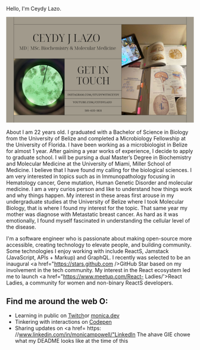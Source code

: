 Hello, I'm Ceydy Lazo.

<img src="https://github.com/CeydyLazo/CeydyLazo/blob/e152ec07fcbb728591c4d598f7686eb4beb8f2d1/Home%20Decoration%20Facebook%20Cover.png" alt="banner that says Ceydy Lazo - scientist, content creator and conservationist">

About
I am 22 years old. I graduated with a Bachelor of Science in Biology from the University of Belize and completed a Microbiology Fellowship at the University of Florida. I have been working as a microbiologist in Belize for almost 1 year. After gaining a year works of experience,  I decide to apply to graduate school. I will be pursing a dual Master’s Degree in Biochemistry and Molecular Medicine at the University of Miami, Miller School of Medicine. I believe that I have found my calling for the biological sciences. I am very interested in topics such as in Immunopathology focusing in Hematology cancer, Gene mutation, Human Genetic Disorder and molecular medicine. I am a very curios person and like to understand how things work and why things happen.  My interest in these areas first arouse in my undergraduate studies at the University of Belize where I took Molecular Biology, that is where I found my interest for the topic. That same year my mother was diagnose with Metastatic breast cancer. As hard as it was emotionally, I found myself fascinated in understanding the cellular level of the disease. 


I'm a software engineer who is passionate about making open-source more accessible, creating technology to elevate people, and building community. Some technologies I enjoy working with include ReactS, Jamstack (JavaScript, APIs + Markup) and GraphQL. I recently was selected to be an inaugural <a href="https://stars.github.com />GitHub Star </a> based on my involvement in the tech community. My interest in the React ecosystem led me to launch <a href="https://www.meetup.com/React-
Ladies/'>React Ladies</a>, a community for women and non-binary ReactS developers.
## Find me around the web O:
- Learning in public on <a href="https://www.twitch.tv/blacktechdiva">Twitch</a>or <a href="https://www.monica.dev">monica.dev</a>
- Tinkering with interactions on <a href="https://codepen. io/mOnica"> Codepen</a>
- Sharing updates on <a href= https: //www.linkedin.com/in/monicampowell/"LinkedIn</a>
The ahave GIE chowe what my DEADME looks like at the time of this

